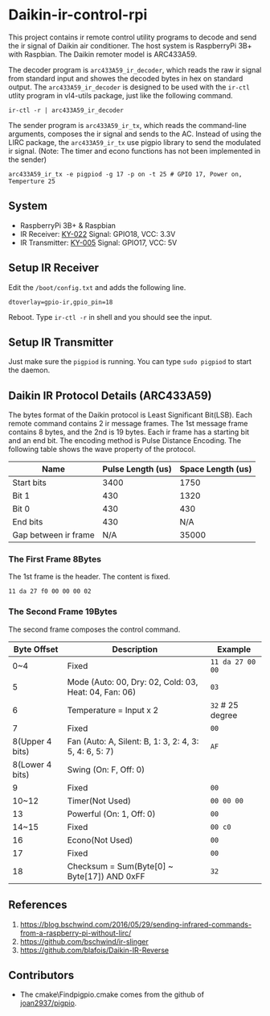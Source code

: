 # Daikin-ir-control-rpi
This project contains ir remote control utility programs to decode and send the ir signal of Daikin air conditioner. The host system is RaspberryPi 3B+ with Raspbian. The Daikin remoter model is ARC433A59. 

The decoder program is `arc433A59_ir_decoder`, which reads the raw ir signal from standard input and showes the decoded bytes in hex on standard output. The `arc433A59_ir_decoder` is designed to be used with the `ir-ctl` utlity program in vl4-utils package, just like the following command.
  
    ir-ctl -r | arc433A59_ir_decoder

The sender program is `arc433A59_ir_tx`, which reads the command-line arguments, composes the ir signal and sends to the AC. Instead of using the LIRC package, the `arc433A59_ir_tx` use pigpio library to send the modulated ir signal. (Note: The timer and econo functions has not been implemented in the sender)

    arc433A59_ir_tx -e pigpiod -g 17 -p on -t 25 # GPIO 17, Power on, Temperture 25

## System
- RaspberryPi 3B+ & Raspbian
- IR Receiver: [KY-022](http://sensorkit.en.joy-it.net/index.php?title=KY-022_Infrared_receiver_module) Signal: GPIO18, VCC: 3.3V
- IR Transmitter: [KY-005](http://sensorkit.en.joy-it.net/index.php?title=KY-005_Infrared_Transmitter_module) Signal: GPIO17, VCC: 5V

## Setup IR Receiver
Edit the `/boot/config.txt` and adds the following line.

    dtoverlay=gpio-ir,gpio_pin=18

Reboot. Type `ir-ctl -r` in shell and you should see the input.

## Setup IR Transmitter
Just make sure the `pigpiod` is running. You can type `sudo pigpiod` to start the daemon.

## Daikin IR Protocol Details (ARC433A59)
The bytes format of the Daikin protocol is Least Significant Bit(LSB). Each remote command contains 2 ir message frames. The 1st message frame contains 8 bytes, and the 2nd is 19 bytes. Each ir frame has a starting bit and an end bit. The encoding method is Pulse Distance Encoding. The following table shows the wave property of the protocol.

Name                 | Pulse Length (us) | Space Length (us)
---------------------|-------------------|-------------------
Start bits           | 3400              | 1750
Bit 1                | 430               | 1320
Bit 0                | 430               | 430
End bits             | 430               | N/A
Gap between ir frame | N/A               | 35000

### The First Frame 8Bytes
The 1st frame is the header. The content is fixed.
    
    11 da 27 f0 00 00 00 02
    
### The Second Frame 19Bytes
The second frame composes the control command.

Byte Offset     | Description                                            | Example
----------------|--------------------------------------------------------|------------------
0~4             | Fixed                                                  | `11 da 27 00 00`
5               | Mode (Auto: 00, Dry: 02, Cold: 03, Heat: 04, Fan: 06)  | `03`
6               | Temperature = Input x 2                                | `32` # 25 degree
7               | Fixed                                                  | `00`
8(Upper 4 bits) | Fan (Auto: A, Silent: B, 1: 3, 2: 4, 3: 5, 4: 6, 5: 7) | `AF`
8(Lower 4 bits) | Swing (On: F, Off: 0)                                  | 
9               | Fixed                                                  | `00`
10~12           | Timer(Not Used)                                        | `00 00 00`
13              | Powerful (On: 1, Off: 0)                               | `00`
14~15           | Fixed                                                  | `00 c0`
16              | Econo(Not Used)                                        | `00`
17              | Fixed                                                  | `00`
18              | Checksum = Sum(Byte[0] ~ Byte[17]) AND 0xFF            | `32`

## References
1. https://blog.bschwind.com/2016/05/29/sending-infrared-commands-from-a-raspberry-pi-without-lirc/
2. https://github.com/bschwind/ir-slinger
3. https://github.com/blafois/Daikin-IR-Reverse

## Contributors
- The cmake\Findpigpio.cmake comes from the github of [joan2937/pigpio](https://github.com/joan2937/pigpio).
